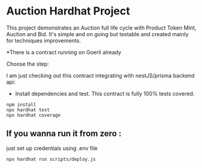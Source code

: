 # Auction Hardhat Project

This project demonstrates an Auction full life cycle with Product Token Mint, Auction and Bid. It's simple and on going but testable and created mainly for techniques improvements.

\*There is a contract running on Goerli already

Choose the step:

I am just checking out this contract integrating with nestJS/prisma backend api:

- Install dependencies and test. This contract is fully 100% tests covered.

```shell
npm install
npx hardhat test
npx hardhat coverage
```

## If you wanna run it from zero :

just set up credentials using .env file

```shell
npx hardhat run scripts/deploy.js
```
